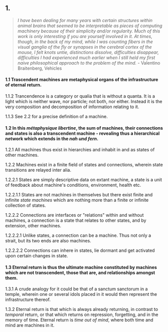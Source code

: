 ## 1.

> _I have been dealing for many years with certain structures within animal brains that seemed to be interpretable as pieces of computing machinery because of their simplicity and/or regularity. Much of this work is only interesting if you are yourself involved in it. At times, though, in the back of my mind, while I was counting fibers in the visual ganglia of the fly or synapses in the cerebral cortex of the mouse, I felt knots untie, distinctions dissolve, difficulties disappear, difficulties I had experienced much earlier when I still held my first naive philosophical approach to the problem of the mind._ - Valentino Braitenberg, Vehicles

#### 1.1 Trascendent machines are metaphysical organs of the infrastructure of eternal return. 

1.1.2 Trancendence is a category or qualia that is without a quanta. It is a light which is neither wave, nor particle; not both, nor either. Instead it is the very composition and decomposition of information relating to it.

1.1.3 See 2.2 for a precise definition of a machine.


#### 1.2 In this _métaphysique libertine_, the sum of machines, their connections and states is also a transcendent machine - revealing thus a hierarchical network which extends in the _nah und fern_.

1.2.1 All machines thus exist in hierarchies and inhabit in and as states of other machines.

1.2.2 Machines exist in a finite field of states and connections, wherein state transitions are relayed inter alia.

1.2.2.1 States are simply descriptive data on extant machine, a state is a unit of feedback about machine's conditions, environment, health etc.

1.2.2.1.1 States are not machines in themselves but there exist finite and infinite _state machines_ which are nothing more than a finite or infinite collection of states. 

1.2.2.2 Connections are interfaces or "relations" within and without machines, a connection is a state that relates to other states, and by extension, other machines.

1.2.2.2.1 Unlike states, a connection can be a machine. Thus not only a strait, but its two ends are also machines.

1.2.2.2.2 Connections can inhere in states, lie dormant and get activated upon certain changes in state.


#### 1.3 Eternal return is thus the ultimate machine constituted by machines which are not transcendent, those that are, and relationships amongst them.

1.3.1 A crude analogy for it could be that of a sanctum sanctorum in a temple, wherein one or several idols placed in it would then represent the infrastructure thereof.

1.3.2 Eternal return is that which is always already returning, in contrast to _temporal_ return, or that which returns on repression, forgetting, and in the memory of time. Eternal return is _time out of mind_, where both time and mind are machines in it.